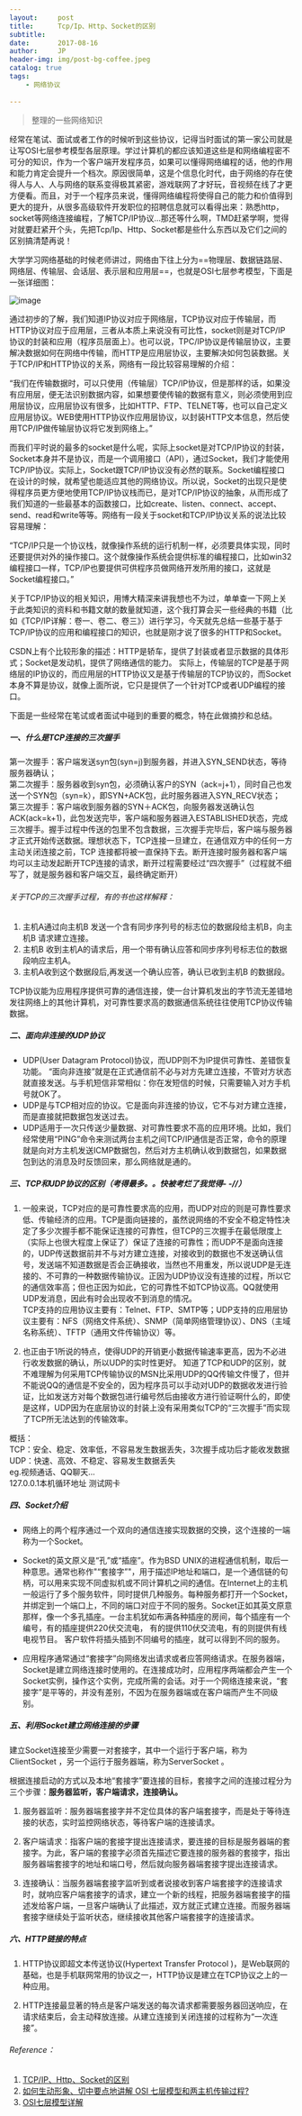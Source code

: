 ```yaml
---
layout:     post
title:      Tcp/Ip、Http、Socket的区别
subtitle:   
date:       2017-08-16
author:     JP
header-img: img/post-bg-coffee.jpeg
catalog: true
tags:
    - 网络协议
    
---
```


>整理的一些网络知识

经常在笔试、面试或者工作的时候听到这些协议，记得当时面试的第一家公司就是让写OSI七层参考模型各层原理。学过计算机的都应该知道这些是和网络编程密不可分的知识，作为一个客户端开发程序员，如果可以懂得网络编程的话，他的作用和能力肯定会提升一个档次。原因很简单，这是个信息化时代，由于网络的存在使得人与人、人与网络的联系变得极其紧密，游戏联网了才好玩，音视频在线了才更方便看。而且，对于一个程序员来说，懂得网络编程将使得自己的能力和价值得到更大的提升，从很多高级软件开发职位的招聘信息就可以看得出来：熟悉http，socket等网络连接编程，了解TCP/IP协议...那还等什么啊，TMD赶紧学啊，觉得对就要赶紧开个头，先把Tcp/Ip、Http、Socket都是些什么东西以及它们之间的区别搞清楚再说！

<!--这些是注释文本，不会显示![](http://peng-image.oss-cn-beijing.aliyuncs.com/18-4-21/87427761.jpg)-->


大学学习网络基础的时候老师讲过，网络由下往上分为==物理层、数据链路层、网络层、传输层、会话层、表示层和应用层==，也就是OSI七层参考模型，下面是一张详细图：<br>

![image](http://peng-image.oss-cn-beijing.aliyuncs.com/18-4-21/87427761.jpg)

通过初步的了解，我们知道IP协议对应于网络层，TCP协议对应于传输层，而HTTP协议对应于应用层，三者从本质上来说没有可比性，socket则是对TCP/IP协议的封装和应用（程序员层面上）。也可以说，TPC/IP协议是传输层协议，主要解决数据如何在网络中传输，而HTTP是应用层协议，主要解决如何包装数据。关于TCP/IP和HTTP协议的关系，网络有一段比较容易理解的介绍：

<!-- <font color=#0099ff size=2 face="黑体">
“我们在传输数据时，可以只使用（传输层）TCP/IP协议，但是那样的话，如果没有应用层，便无法识别数据内容，如果想要使传输的数据有意义，则必须使用到应用层协议，应用层协议有很多，比如HTTP、FTP、TELNET等，也可以自己定义应用层协议。WEB使用HTTP协议作应用层协议，以封装HTTP文本信息，然后使用TCP/IP做传输层协议将它发到网络上。”
</font> -->

“我们在传输数据时，可以只使用（传输层）TCP/IP协议，但是那样的话，如果没有应用层，便无法识别数据内容，如果想要使传输的数据有意义，则必须使用到应用层协议，应用层协议有很多，比如HTTP、FTP、TELNET等，也可以自己定义应用层协议。WEB使用HTTP协议作应用层协议，以封装HTTP文本信息，然后使用TCP/IP做传输层协议将它发到网络上。”

而我们平时说的最多的socket是什么呢，实际上socket是对TCP/IP协议的封装，Socket本身并不是协议，而是一个调用接口（API），通过Socket，我们才能使用TCP/IP协议。实际上，Socket跟TCP/IP协议没有必然的联系。Socket编程接口在设计的时候，就希望也能适应其他的网络协议。所以说，Socket的出现只是使得程序员更方便地使用TCP/IP协议栈而已，是对TCP/IP协议的抽象，从而形成了我们知道的一些最基本的函数接口，比如create、listen、connect、accept、send、read和write等等。网络有一段关于socket和TCP/IP协议关系的说法比较容易理解：

“TCP/IP只是一个协议栈，就像操作系统的运行机制一样，必须要具体实现，同时还要提供对外的操作接口。这个就像操作系统会提供标准的编程接口，比如win32编程接口一样，TCP/IP也要提供可供程序员做网络开发所用的接口，这就是Socket编程接口。”

关于TCP/IP协议的相关知识，用博大精深来讲我想也不为过，单单查一下网上关于此类知识的资料和书籍文献的数量就知道，这个我打算会买一些经典的书籍（比如《TCP/IP详解：卷一、卷二、卷三》）进行学习，今天就先总结一些基于基于TCP/IP协议的应用和编程接口的知识，也就是刚才说了很多的HTTP和Socket。

CSDN上有个比较形象的描述：HTTP是轿车，提供了封装或者显示数据的具体形式；Socket是发动机，提供了网络通信的能力。
实际上，传输层的TCP是基于网络层的IP协议的，而应用层的HTTP协议又是基于传输层的TCP协议的，而Socket本身不算是协议，就像上面所说，它只是提供了一个针对TCP或者UDP编程的接口。

下面是一些经常在笔试或者面试中碰到的重要的概念，特在此做摘抄和总结。

##### 一、什么是TCP连接的三次握手

第一次握手：客户端发送syn包(syn=j)到服务器，并进入SYN_SEND状态，等待服务器确认；<br>
第二次握手：服务器收到syn包，必须确认客户的SYN（ack=j+1），同时自己也发送一个SYN包（syn=k），即SYN+ACK包，此时服务器进入SYN_RECV状态；<br>
第三次握手：客户端收到服务器的SYN＋ACK包，向服务器发送确认包ACK(ack=k+1)，此包发送完毕，客户端和服务器进入ESTABLISHED状态，完成三次握手。握手过程中传送的包里不包含数据，三次握手完毕后，客户端与服务器才正式开始传送数据。理想状态下，TCP连接一旦建立，在通信双方中的任何一方主动关闭连接之前，TCP 连接都将被一直保持下去。断开连接时服务器和客户端均可以主动发起断开TCP连接的请求，断开过程需要经过“四次握手”（过程就不细写了，就是服务器和客户端交互，最终确定断开）

###### 关于TCP的三次握手过程，有的书也这样解释：<br>
1. 主机A通过向主机B 发送一个含有同步序列号的标志位的数据段给主机B，向主机B 请求建立连接。<br>
2. 主机B 收到主机A的请求后，用一个带有确认应答和同步序列号标志位的数据段响应主机A。<br>
3. 主机A收到这个数据段后,再发送一个确认应答，确认已收到主机B 的数据段。

TCP协议能为应用程序提供可靠的通信连接，使一台计算机发出的字节流无差错地发往网络上的其他计算机，对可靠性要求高的数据通信系统往往使用TCP协议传输数据。

##### 二、面向非连接的UDP协议

- UDP(User Datagram Protocol)协议，而UDP则不为IP提供可靠性、差错恢复功能。 “面向非连接”就是在正式通信前不必与对方先建立连接，不管对方状态就直接发送。与手机短信非常相似：你在发短信的时候，只需要输入对方手机号就OK了。
- UDP是与TCP相对应的协议。它是面向非连接的协议，它不与对方建立连接，而是直接就把数据包发送过去。 
- UDP适用于一次只传送少量数据、对可靠性要求不高的应用环境。比如，我们经常使用“PING”命令来测试两台主机之间TCP/IP通信是否正常，命令的原理就是向对方主机发送ICMP数据包，然后对方主机确认收到数据包，如果数据包到达的消息及时反馈回来，那么网络就是通的。

##### 三、TCP和UDP协议的区别（考得最多。。快被考烂了我觉得- -//）

1. 一般来说，TCP对应的是可靠性要求高的应用，而UDP对应的则是可靠性要求低、传输经济的应用。TCP是面向链接的，虽然说网络的不安全不稳定特性决定了多少次握手都不能保证连接的可靠性，但TCP的三次握手在最低限度上（实际上也很大程度上保证了）保证了连接的可靠性；而UDP不是面向连接的，UDP传送数据前并不与对方建立连接，对接收到的数据也不发送确认信号，发送端不知道数据是否会正确接收，当然也不用重发，所以说UDP是无连接的、不可靠的一种数据传输协议。正因为UDP协议没有连接的过程，所以它的通信效率高；但也正因为如此，它的可靠性不如TCP协议高。QQ就使用UDP发消息，因此有时会出现收不到消息的情况。<br>
TCP支持的应用协议主要有：Telnet、FTP、SMTP等；UDP支持的应用层协议主要有：NFS（网络文件系统）、SNMP（简单网络管理协议）、DNS（主域名称系统）、TFTP（通用文件传输协议）等。


2. 也正由于1所说的特点，使得UDP的开销更小数据传输速率更高，因为不必进行收发数据的确认，所以UDP的实时性更好。
知道了TCP和UDP的区别，就不难理解为何采用TCP传输协议的MSN比采用UDP的QQ传输文件慢了，但并不能说QQ的通信是不安全的，因为程序员可以手动对UDP的数据收发进行验证，比如发送方对每个数据包进行编号然后由接收方进行验证啊什么的，即使是这样，UDP因为在底层协议的封装上没有采用类似TCP的“三次握手”而实现了TCP所无法达到的传输效率。

概括：<br>
TCP：安全、稳定、效率低，不容易发生数据丢失，3次握手成功后才能收发数据<br>
UDP：快速、高效、不稳定、容易发生数据丢失<br>
eg.视频通话、QQ聊天...<br>
127.0.0.1本机循环地址 测试网卡

##### 四、Socket介绍

- 网络上的两个程序通过一个双向的通信连接实现数据的交换，这个连接的一端称为一个Socket。

- Socket的英文原义是“孔”或“插座”。作为BSD UNIX的进程通信机制，取后一种意思。通常也称作"“套接字”"，用于描述IP地址和端口，是一个通信链的句柄，可以用来实现不同虚拟机或不同计算机之间的通信。在Internet上的主机一般运行了多个服务软件，同时提供几种服务。每种服务都打开一个Socket，并绑定到一个端口上，不同的端口对应于不同的服务。Socket正如其英文原意那样，像一个多孔插座。一台主机犹如布满各种插座的房间，每个插座有一个编号，有的插座提供220伏交流电， 有的提供110伏交流电，有的则提供有线电视节目。 客户软件将插头插到不同编号的插座，就可以得到不同的服务。

- 应用程序通常通过“套接字”向网络发出请求或者应答网络请求。在服务器端，Socket是建立网络连接时使用的。在连接成功时，应用程序两端都会产生一个Socket实例，操作这个实例，完成所需的会话。对于一个网络连接来说，“套接字”是平等的，并没有差别，不因为在服务器端或在客户端而产生不同级别。


##### 五、利用Socket建立网络连接的步骤

建立Socket连接至少需要一对套接字，其中一个运行于客户端，称为ClientSocket ，另一个运行于服务器端，称为ServerSocket 。

根据连接启动的方式以及本地“套接字”要连接的目标，套接字之间的连接过程分为三个步骤：**服务器监听，客户端请求，连接确认。**

1. 服务器监听：服务器端套接字并不定位具体的客户端套接字，而是处于等待连接的状态，实时监控网络状态，等待客户端的连接请求。

2. 客户端请求：指客户端的套接字提出连接请求，要连接的目标是服务器端的套接字。为此，客户端的套接字必须首先描述它要连接的服务器的套接字，指出服务器端套接字的地址和端口号，然后就向服务器端套接字提出连接请求。

3. 连接确认：当服务器端套接字监听到或者说接收到客户端套接字的连接请求时，就响应客户端套接字的请求，建立一个新的线程，把服务器端套接字的描述发给客户端，一旦客户端确认了此描述，双方就正式建立连接。而服务器端套接字继续处于监听状态，继续接收其他客户端套接字的连接请求。

##### 六、HTTP链接的特点

1. HTTP协议即超文本传送协议(Hypertext Transfer Protocol )，是Web联网的基础，也是手机联网常用的协议之一，HTTP协议是建立在TCP协议之上的一种应用。

1. HTTP连接最显著的特点是客户端发送的每次请求都需要服务器回送响应，在请求结束后，会主动释放连接。从建立连接到关闭连接的过程称为“一次连接”。



###### Reference：<br>
1. [TCP/IP、Http、Socket的区别](http://lib.csdn.net/article/computernetworks/20534)<br>
2. [如何生动形象、切中要点地讲解 OSI 七层模型和两主机传输过程?](https://www.zhihu.com/question/24002080/answer/31817536)
3. [OSI七层模型详解](https://blog.csdn.net/yaopeng_2005/article/details/7064869)
 